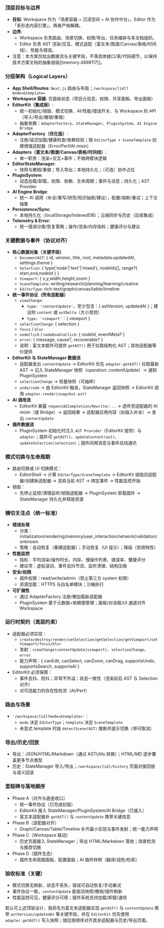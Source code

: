 ### 顶层目标与边界
- **目标**: Workspace 作为「场景容器 + 沉浸空间 + AI 协作中台」，Editor 作为「多形态内容引擎」，两者严格解耦。
- **边界**:
  - Workspace 负责路由、场景切换、权限/导出、任务编排与多文档组织。
  - Editor 负责 AST 渲染/交互、模式适配（富文本/图谱/Canvas/表格/时间线）、性能与错误。
- 注意：本方案仅给出数据流与关键字段，不落具体接口/表/代码细节，以保持技术方案文档的抽象层级[[memory:4898117]]。

### 分层架构（Logical Layers）
- **App Shell/Routes**: `Next.js` 路由与布局；`/workspace/[id]?mode=&template=`
- **Workspace 容器**: 页面级状态（项目元信息、权限、共享面板、导出面板）
- **EditorKit（集成层）**:
  - 统一初始化/销毁、模式切换、AI/性能/错误开关、与 Workspace 的 API（导入/导出/撤销/重做）
  - 抽象依赖：`AdapterFactory`、`StateManager`、`PluginSystem`、`AI Engine Bridge`
- **AdapterFactory（优化版）**:
  - 注册/延迟加载/健康检查/依赖校验；按 `EditorType + SceneTemplate` 创建增强适配器（Error/Perf/AI mixin）
- **Adapters（富文本/图谱/Canvas/表格/时间线）**:
  - 单一职责：渲染+交互+事件；不做跨模块逻辑
- **EditorStateManager**:
  - 快照与撤销/重做；导入导出；本地持久化；（可选）协作占位
- **PluginSystem**:
  - 动态加载/卸载，权限、依赖、生命周期；事件与消息；持久化；AST Provider
- **AI Engine Bridge**:
  - 统一 AI 调用（补全/重写/研究/知识抽取/建议），配置/熔断/重试；上下文抽象
- **Persistence/Sync**:
  - 本地持久化（localStorage/IndexedDB）；云端同步与历史（后续集成）
- **Telemetry & Error**:
  - 统一错误分类/恢复策略；操作/渲染/内存指标；健康评分与建议

### 关键数据与事件（协议对齐）
- **核心数据对象（关键字段）**
  - `DocumentAST`: { id, version, title, root, metadata.updatedAt, settings.theme }
  - `Selection`: { type('node'|'text'|'mixed'), nodeIds[], range?{ start,end,nodeId } }
  - `Viewport`: { x,y,width,height,zoom }
  - `SceneTemplate`: writing/research/planning/learning/creative
  - `EditorType`: rich-text/graph/canvas/table/timeline
- **统一事件协议（所有适配器）**
  - `viewChange`:
    - `type: 'contentUpdate'`，至少包含：{ astVersion, updatedAt }；建议附 `content` 或 `astDelta`（大小受控）
    - `type: 'viewport'`：{ viewport }
  - `selectionChange`: { selection }
  - `focus` / `blur`
  - `nodeClick` / `nodeDoubleClick`: { nodeId, eventMeta? }
  - `error`: { message, cause?, recoverable? }
  - 说明：富文本额外可提供 `getAST()` 用于拉取结构化 AST；其他适配器等价提供
- **EditorKit 与 StateManager 数据流**
  - 适配器发出 `contentUpdate` → EditorKit 优先 `adapter.getAST()` 拉取最新 AST → 记入 StateManager 快照（operation: contentUpdate）→ 通知 PluginSystem
  - `selectionChange` → 轻量快照（可抽样）
  - `undo/redo` → 由 EditorKit 触发，StateManager 返回快照 → EditorKit 调用 `adapter.render(snapshot.ast)`
- **AI 调用流**
  - EditorKit 暴露 `requestAICompletion/Rewrite/...` → 透传至适配器的 AI mixin（或 Bridge）→ 返回结果 → 适配器应用内容（如插入补全）→ 发出 `contentUpdate`
- **插件数据流**
  - PluginSystem 初始化时注入 `AST Provider`（EditorKit 提供）与 `adapter`；插件可 `getAST()`、`updateContent(ast)`、`updateSelection(selection)`；插件间用消息与事件总线通讯

### 模式切换与生命周期
- 路由切换或 UI 切换模式：
  - EditorShell → 计算 `EditorType/SceneTemplate` → EditorKit 销毁旧适配器/创建新适配器 → 渲染当前 AST → 绑定事件 → 性能监控开始
- 销毁：
  - 先停止监控/清理监听/销毁适配器 → PluginSystem 卸载插件 → StateManager 持久化并释放资源

### 横切关注点（统一标准）
- **错误处理**
  - 分类：initialization/rendering/memory/user_interaction/network/validation/unknown
  - 策略：自动恢复（重建适配器）；手动恢复（UI 提示）；降级（禁用特性）
- **性能监控**
  - 指标：平均渲染/操作时长、内存、慢操作列表、错误率、健康评分
  - 建议项：虚拟滚动、事件去抖节流、监听清理、结构压缩
- **安全/权限**
  - 插件权限：read/write/admin（禁止第三方 system 权限）
  - 资源加载：HTTPS 与白名单模块；沙箱执行
- **可扩展性**
  - 通过 AdapterFactory 注册/懒加载新适配器
  - PluginSystem 基于元数据+依赖图管理；面板/对话框/UI 通道对齐 Workspace

### 运行时契约（高层约束）
- 适配器必须实现：
  - `create/destroy/render/setSelection/getSelection/getViewport/setViewport/focus/blur`
  - 发射：`viewChange(contentUpdate|viewport)`、`selectionChange`、`error`
  - 能力声明：{ canEdit, canSelect, canZoom, canDrag, supportsUndo, supportsSearch, supportsAI }
- EditorKit 必须保障：
  - 事件去抖、防抖；异常不外溢；状态一致性（渲染前后 AST 与 Selection 对齐）
  - 对可选能力的存在性检测（AI/Perf）

### 路由与场景
- `'/workspace/[id]?mode=&template='`：
  - `mode` 决定 `EditorType`；`template` 决定 `SceneTemplate`
  - 未显式 template 时由 `detectScene(AST)` 推断并提示切换（带可取消）

### 导出/历史/回放
- 导出：JSON/HTML/Markdown（通过 ASTUtils 转换）；HTML/MD 逐步覆盖更多节点类型
- 历史：StateManager 导入/导出；`/workspace/[id]/history` 页面对接回放与语义回滚

### 里程碑与落地顺序
- Phase A（对齐与底座收口）
  - 统一事件协议（已完成初版）
  - EditorKit 接入 StateManager/PluginSystem/AI Bridge（已接入）
  - 富文本适配器补 `getAST()` 与 `contentUpdate` 携带关键信息
- Phase B（适配器对齐）
  - Graph/Canvas/Table/Timeline 补齐最小实现与事件发射；统一能力声明
- Phase C（Workspace 联动）
  - 历史页面接入 StateManager；导出 HTML/Markdown 落地；场景检测与推荐切换
- Phase D（插件生态）
  - 插件生命周期面板、配置面板；AI 插件样例（翻译/润色/检索）

### 验收标准（关键）
- 模式切换无刷新、状态不丢失，错误可自动恢复/手动重试
- 事件协议一致，`contentUpdate` 能驱动快照/撤销/插件刷新
- 性能监控可见，健康评分可用；插件系统支持加载/卸载/通信

若认可上述顶层设计，我将先为富文本适配器实现 `getAST()` 与 `contentUpdate` 携带 `astVersion/updatedAt` 等关键字段，并在 `EditorKit` 优先使用 `adapter.getAST()` 写入快照；随后按顺序对齐其余适配器与历史/导出页面。